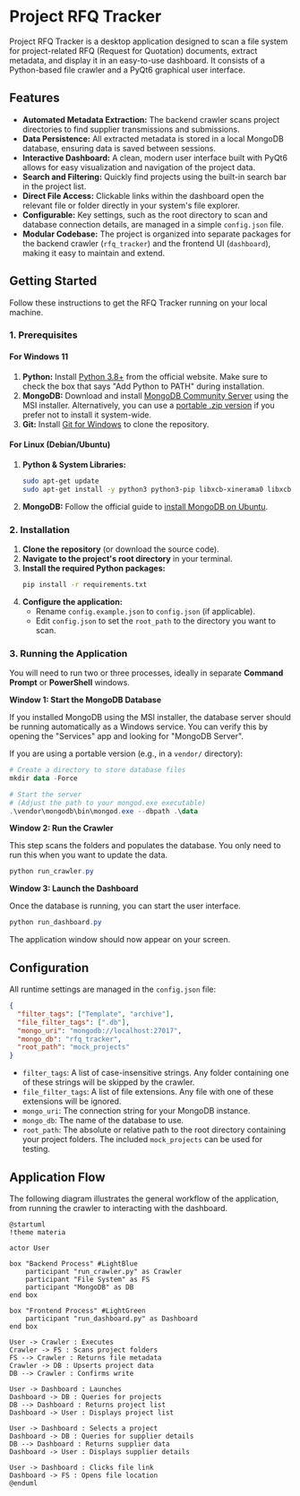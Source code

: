 # Project RFQ Tracker

Project RFQ Tracker is a desktop application designed to scan a file system for project-related RFQ (Request for Quotation) documents, extract metadata, and display it in an easy-to-use dashboard. It consists of a Python-based file crawler and a PyQt6 graphical user interface.

## Features

- **Automated Metadata Extraction:** The backend crawler scans project directories to find supplier transmissions and submissions.
- **Data Persistence:** All extracted metadata is stored in a local MongoDB database, ensuring data is saved between sessions.
- **Interactive Dashboard:** A clean, modern user interface built with PyQt6 allows for easy visualization and navigation of the project data.
- **Search and Filtering:** Quickly find projects using the built-in search bar in the project list.
- **Direct File Access:** Clickable links within the dashboard open the relevant file or folder directly in your system's file explorer.
- **Configurable:** Key settings, such as the root directory to scan and database connection details, are managed in a simple `config.json` file.
- **Modular Codebase:** The project is organized into separate packages for the backend crawler (`rfq_tracker`) and the frontend UI (`dashboard`), making it easy to maintain and extend.

## Getting Started

Follow these instructions to get the RFQ Tracker running on your local machine.

### 1. Prerequisites

#### For Windows 11

1.  **Python:** Install [Python 3.8+](https://www.python.org/downloads/windows/) from the official website. Make sure to check the box that says "Add Python to PATH" during installation.
2.  **MongoDB:** Download and install [MongoDB Community Server](https://www.mongodb.com/try/download/community) using the MSI installer. Alternatively, you can use a [portable .zip version](https://www.mongodb.com/try/download/community) if you prefer not to install it system-wide.
3.  **Git:** Install [Git for Windows](https://git-scm.com/download/win) to clone the repository.

#### For Linux (Debian/Ubuntu)

1.  **Python & System Libraries:**
    ```bash
    sudo apt-get update
    sudo apt-get install -y python3 python3-pip libxcb-xinerama0 libxcb-cursor0
    ```
2.  **MongoDB:** Follow the official guide to [install MongoDB on Ubuntu](httpshttps://www.mongodb.com/docs/manual/tutorial/install-mongodb-on-ubuntu/).

### 2. Installation

1.  **Clone the repository** (or download the source code).
2.  **Navigate to the project's root directory** in your terminal.
3.  **Install the required Python packages:**
    ```bash
    pip install -r requirements.txt
    ```
4.  **Configure the application:**
    - Rename `config.example.json` to `config.json` (if applicable).
    - Edit `config.json` to set the `root_path` to the directory you want to scan.

### 3. Running the Application

You will need to run two or three processes, ideally in separate **Command Prompt** or **PowerShell** windows.

**Window 1: Start the MongoDB Database**

If you installed MongoDB using the MSI installer, the database server should be running automatically as a Windows service. You can verify this by opening the "Services" app and looking for "MongoDB Server".

If you are using a portable version (e.g., in a `vendor/` directory):
```powershell
# Create a directory to store database files
mkdir data -Force

# Start the server
# (Adjust the path to your mongod.exe executable)
.\vendor\mongodb\bin\mongod.exe --dbpath .\data
```

**Window 2: Run the Crawler**

This step scans the folders and populates the database. You only need to run this when you want to update the data.
```powershell
python run_crawler.py
```

**Window 3: Launch the Dashboard**

Once the database is running, you can start the user interface.
```powershell
python run_dashboard.py
```

The application window should now appear on your screen.

## Configuration

All runtime settings are managed in the `config.json` file:

```json
{
  "filter_tags": ["Template", "archive"],
  "file_filter_tags": [".db"],
  "mongo_uri": "mongodb://localhost:27017",
  "mongo_db": "rfq_tracker",
  "root_path": "mock_projects"
}
```

- `filter_tags`: A list of case-insensitive strings. Any folder containing one of these strings will be skipped by the crawler.
- `file_filter_tags`: A list of file extensions. Any file with one of these extensions will be ignored.
- `mongo_uri`: The connection string for your MongoDB instance.
- `mongo_db`: The name of the database to use.
- `root_path`: The absolute or relative path to the root directory containing your project folders. The included `mock_projects` can be used for testing.

## Application Flow

The following diagram illustrates the general workflow of the application, from running the crawler to interacting with the dashboard.

```plantuml
@startuml
!theme materia

actor User

box "Backend Process" #LightBlue
    participant "run_crawler.py" as Crawler
    participant "File System" as FS
    participant "MongoDB" as DB
end box

box "Frontend Process" #LightGreen
    participant "run_dashboard.py" as Dashboard
end box

User -> Crawler : Executes
Crawler -> FS : Scans project folders
FS --> Crawler : Returns file metadata
Crawler -> DB : Upserts project data
DB --> Crawler : Confirms write

User -> Dashboard : Launches
Dashboard -> DB : Queries for projects
DB --> Dashboard : Returns project list
Dashboard -> User : Displays project list

User -> Dashboard : Selects a project
Dashboard -> DB : Queries for supplier details
DB --> Dashboard : Returns supplier data
Dashboard -> User : Displays supplier details

User -> Dashboard : Clicks file link
Dashboard -> FS : Opens file location
@enduml
```